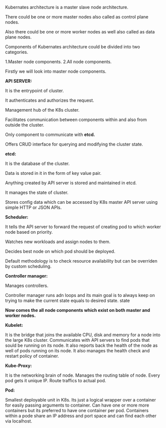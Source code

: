 Kubernates architecture is a master slave node architecture.

There could be one or more master nodes also called as control plane nodes.

Also there could be one or more worker nodes as well also called as data plane nodes.

Components of Kubernates architecture could be divided into two categories.

1.Master node components.
2.All node components.

Firstly we will look into master node components.

**API SERVER:**

It is the entrypoint of cluster.

It authenticates and authorizes the request.

Management hub of the K8s cluster.

Facilitates communication between components within and also from outside the cluster.

Only component to communicate with **etcd.**

Offers CRUD interface for querying and modifying the cluster state.


**etcd:**

It is the database of the cluster.

Data is stored in it in the form of key value pair.

Anything created by API server is stored and maintained in etcd.

It manages the state of cluster.

Stores config data which can be accessed by K8s master API server using simple HTTP or JSON APIs.

**Scheduler:**

It tells the API server to forward the request of creating pod to which worker node based on priority.

Watches new workloads and assign nodes to them.

Decides best node on which pod should be deployed.

Default methodology is to check resource availability but can be overriden by custom scheduling.

**Controller manager:**

Manages controllers.

Controller manager runs adn loops and its main goal is to always keep on trying to make the current state equals to desired state.
state


**Now comes the all node components which exist on both master and worker nodes.**

**Kubelet:**

It is the bridge that joins the available CPU, disk and memory for a node into the large K8s cluster.
Communicates with API servers to find pods that sould be running on its node.
It also reports back the health of the node as well of pods running on its node.
It also manages the health check and restart policy of container.

**Kube-Proxy:**

It is the networking brain of node.
Manages the routing table of node.
Every pod gets it unique IP.
Route traffics to actual pod.

**Pod:**

Smallest deployable unit in K8s.
Its just a logical wrapper over a container for easily passing arguments to container.
Can have one or more more containers but its preferred to have one container per pod.
Containers within a pode share an IP address and port space and can find each other via localhost.






